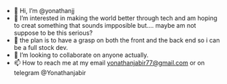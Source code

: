 - 👋 Hi, I’m @yonathanjj
- 👀 I’m interested in making the world better through tech and am hoping to creat something that sounds impposible but.... maybe am not suppose to be this serious?
- 🌱 the plan is to have a grasp on both the front and the back end so i can be a full stock dev.
- 💞️ I’m looking to collaborate on anyone actually.
- 📫 How to reach me at my email yonathanjabir77@gmail.com or on telegram @Yonathanjabir

<!---
yonathanjj/yonathanjj is a ✨ special ✨ repository because its `README.md` (this file) appears on your GitHub profile.
You can click the Preview link to take a look at your changes.
--->
